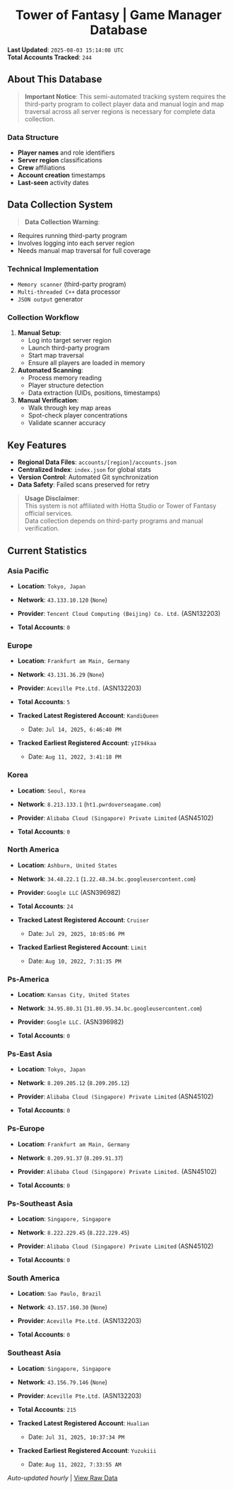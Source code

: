 <h1 align='center'>Tower of Fantasy | Game Manager Database</h1>

**Last Updated**: `2025-08-03 15:14:08 UTC`  
**Total Accounts Tracked**: `244`  

## About This Database

> **Important Notice**: This semi-automated tracking system requires the third-party program to collect player data and manual login and map traversal across all server regions is necessary for complete data collection.

### Data Structure
- **Player names** and role identifiers  
- **Server region** classifications  
- **Crew** affiliations  
- **Account creation** timestamps  
- **Last-seen** activity dates  

## Data Collection System

> **Data Collection Warning**:  
- Requires running third-party program  
- Involves logging into each server region  
- Needs manual map traversal for full coverage  

### Technical Implementation
- `Memory scanner` (third-party program)  
- `Multi-threaded C++` data processor  
- `JSON output` generator  

### Collection Workflow
1. **Manual Setup**:  
   - Log into target server region  
   - Launch third-party program  
   - Start map traversal  
   - Ensure all players are loaded in memory  
2. **Automated Scanning**:  
   - Process memory reading  
   - Player structure detection  
   - Data extraction (UIDs, positions, timestamps)  
3. **Manual Verification**:  
   - Walk through key map areas  
   - Spot-check player concentrations  
   - Validate scanner accuracy  

## Key Features
- **Regional Data Files**: `accounts/[region]/accounts.json`  
- **Centralized Index**: `index.json` for global stats  
- **Version Control**: Automated Git synchronization  
- **Data Safety**: Failed scans preserved for retry  

> **Usage Disclaimer**:  
This system is not affiliated with Hotta Studio or Tower of Fantasy official services.  
Data collection depends on third-party programs and manual verification.

## Current Statistics

### Asia Pacific

- **Location**: `Tokyo, Japan`  
- **Network**: `43.133.10.120` (`None`)  
- **Provider**: `Tencent Cloud Computing (Beijing) Co. Ltd.` (ASN132203)  

- **Total Accounts**: `0`  

### Europe

- **Location**: `Frankfurt am Main, Germany`  
- **Network**: `43.131.36.29` (`None`)  
- **Provider**: `Aceville Pte.Ltd.` (ASN132203)  

- **Total Accounts**: `5`  
- **Tracked Latest Registered Account**: `KandiQueen`  
  - Date: `Jul 14, 2025, 6:46:40 PM`  
- **Tracked Earliest Registered Account**: `yII94kaa`  
  - Date: `Aug 11, 2022, 3:41:18 PM`  

### Korea

- **Location**: `Seoul, Korea`  
- **Network**: `8.213.133.1` (`ht1.pwrdoverseagame.com`)  
- **Provider**: `Alibaba Cloud (Singapore) Private Limited` (ASN45102)  

- **Total Accounts**: `0`  

### North America

- **Location**: `Ashburn, United States`  
- **Network**: `34.48.22.1` (`1.22.48.34.bc.googleusercontent.com`)  
- **Provider**: `Google LLC` (ASN396982)  

- **Total Accounts**: `24`  
- **Tracked Latest Registered Account**: `Cruiser`  
  - Date: `Jul 29, 2025, 10:05:06 PM`  
- **Tracked Earliest Registered Account**: `Limit`  
  - Date: `Aug 10, 2022, 7:31:35 PM`  

### Ps-America

- **Location**: `Kansas City, United States`  
- **Network**: `34.95.80.31` (`31.80.95.34.bc.googleusercontent.com`)  
- **Provider**: `Google LLC.` (ASN396982)  

- **Total Accounts**: `0`  

### Ps-East Asia

- **Location**: `Tokyo, Japan`  
- **Network**: `8.209.205.12` (`8.209.205.12`)  
- **Provider**: `Alibaba Cloud (Singapore) Private Limited` (ASN45102)  

- **Total Accounts**: `0`  

### Ps-Europe

- **Location**: `Frankfurt am Main, Germany`  
- **Network**: `8.209.91.37` (`8.209.91.37`)  
- **Provider**: `Alibaba Cloud (Singapore) Private Limited.` (ASN45102)  

- **Total Accounts**: `0`  

### Ps-Southeast Asia

- **Location**: `Singapore, Singapore`  
- **Network**: `8.222.229.45` (`8.222.229.45`)  
- **Provider**: `Alibaba Cloud (Singapore) Private Limited` (ASN45102)  

- **Total Accounts**: `0`  

### South America

- **Location**: `Sao Paulo, Brazil`  
- **Network**: `43.157.160.30` (`None`)  
- **Provider**: `Aceville Pte.Ltd.` (ASN132203)  

- **Total Accounts**: `0`  

### Southeast Asia

- **Location**: `Singapore, Singapore`  
- **Network**: `43.156.79.146` (`None`)  
- **Provider**: `Aceville Pte.Ltd.` (ASN132203)  

- **Total Accounts**: `215`  
- **Tracked Latest Registered Account**: `Hualian`  
  - Date: `Jul 31, 2025, 10:37:34 PM`  
- **Tracked Earliest Registered Account**: `Yuzukiii`  
  - Date: `Aug 11, 2022, 7:33:55 AM`  


*Auto-updated hourly* | [View Raw Data](https://github.com/soevielofficial/tofgm-database)